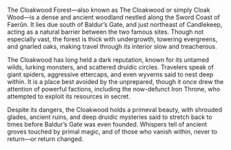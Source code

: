The Cloakwood Forest—also known as The Cloakwood or simply Cloak Wood—is a dense and ancient woodland nestled along the Sword Coast of Faerûn. It lies due south of Baldur’s Gate, and just northeast of Candlekeep, acting as a natural barrier between the two famous sites. Though not especially vast, the forest is thick with undergrowth, towering evergreens, and gnarled oaks, making travel through its interior slow and treacherous.

The Cloakwood has long held a dark reputation, known for its untamed wilds, lurking monsters, and scattered druidic circles. Travelers speak of giant spiders, aggressive ettercaps, and even wyverns said to nest deep within. It is a place best avoided by the unprepared, though it once drew the attention of powerful factions, including the now-defunct Iron Throne, who attempted to exploit its resources in secret.

Despite its dangers, the Cloakwood holds a primeval beauty, with shrouded glades, ancient ruins, and deep druidic mysteries said to stretch back to times before Baldur’s Gate was even founded. Whispers tell of ancient groves touched by primal magic, and of those who vanish within, never to return—or return changed.